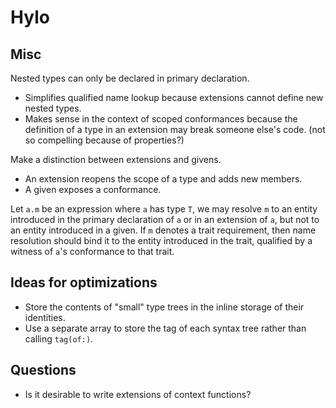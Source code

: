 # Hylo

## Misc

Nested types can only be declared in primary declaration.
- Simplifies qualified name lookup because extensions cannot define new nested types.
- Makes sense in the context of scoped conformances because the definition of a type in an extension may break someone else's code. (not so compelling because of properties?)

Make a distinction between extensions and givens.
- An extension reopens the scope of a type and adds new members.
- A given exposes a conformance.

Let `a.m` be an expression where `a` has type `T`, we may resolve `m` to an entity introduced in the primary declaration of `a` or in an extension of `a`, but not to an entity introduced in a given.
If `m` denotes a trait requirement, then name resolution should bind it to the entity introduced in the trait, qualified by a witness of `a`'s conformance to that trait.   
    

## Ideas for optimizations

- Store the contents of "small" type trees in the inline storage of their identities.
- Use a separate array to store the tag of each syntax tree rather than calling `tag(of:)`.

## Questions

- Is it desirable to write extensions of context functions?
